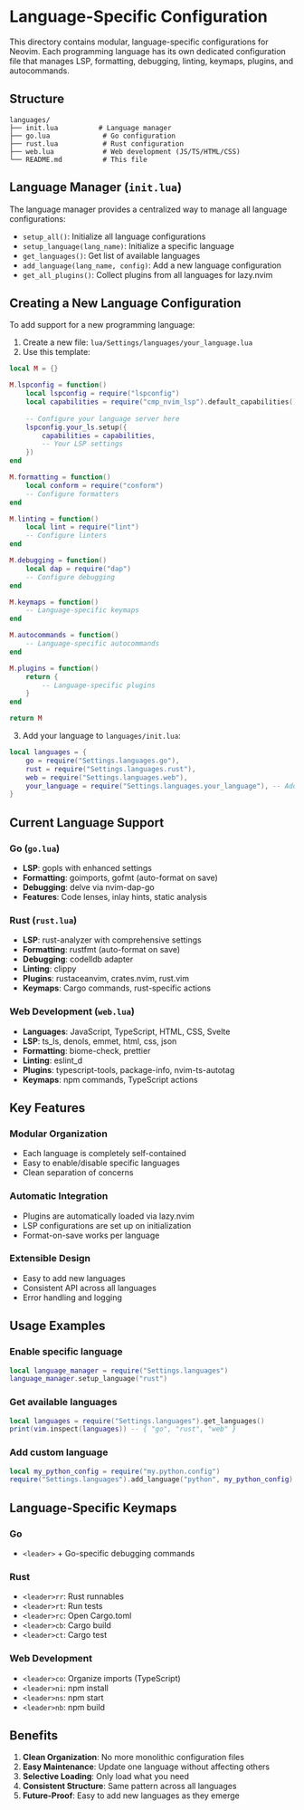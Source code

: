 # Language-Specific Configuration

This directory contains modular, language-specific configurations for Neovim. Each programming language has its own dedicated configuration file that manages LSP, formatting, debugging, linting, keymaps, plugins, and autocommands.

## Structure

```
languages/
├── init.lua          # Language manager
├── go.lua             # Go configuration
├── rust.lua           # Rust configuration
├── web.lua            # Web development (JS/TS/HTML/CSS)
└── README.md          # This file
```

## Language Manager (`init.lua`)

The language manager provides a centralized way to manage all language configurations:

- `setup_all()`: Initialize all language configurations
- `setup_language(lang_name)`: Initialize a specific language
- `get_languages()`: Get list of available languages
- `add_language(lang_name, config)`: Add a new language configuration
- `get_all_plugins()`: Collect plugins from all languages for lazy.nvim

## Creating a New Language Configuration

To add support for a new programming language:

1. Create a new file: `lua/Settings/languages/your_language.lua`
2. Use this template:

```lua
local M = {}

M.lspconfig = function()
    local lspconfig = require("lspconfig")
    local capabilities = require("cmp_nvim_lsp").default_capabilities()
    
    -- Configure your language server here
    lspconfig.your_ls.setup({
        capabilities = capabilities,
        -- Your LSP settings
    })
end

M.formatting = function()
    local conform = require("conform")
    -- Configure formatters
end

M.linting = function()
    local lint = require("lint")
    -- Configure linters
end

M.debugging = function()
    local dap = require("dap")
    -- Configure debugging
end

M.keymaps = function()
    -- Language-specific keymaps
end

M.autocommands = function()
    -- Language-specific autocommands
end

M.plugins = function()
    return {
        -- Language-specific plugins
    }
end

return M
```

3. Add your language to `languages/init.lua`:

```lua
local languages = {
    go = require("Settings.languages.go"),
    rust = require("Settings.languages.rust"),
    web = require("Settings.languages.web"),
    your_language = require("Settings.languages.your_language"), -- Add this line
}
```

## Current Language Support

### Go (`go.lua`)
- **LSP**: gopls with enhanced settings
- **Formatting**: goimports, gofmt (auto-format on save)
- **Debugging**: delve via nvim-dap-go
- **Features**: Code lenses, inlay hints, static analysis

### Rust (`rust.lua`)
- **LSP**: rust-analyzer with comprehensive settings
- **Formatting**: rustfmt (auto-format on save)
- **Debugging**: codelldb adapter
- **Linting**: clippy
- **Plugins**: rustaceanvim, crates.nvim, rust.vim
- **Keymaps**: Cargo commands, rust-specific actions

### Web Development (`web.lua`)
- **Languages**: JavaScript, TypeScript, HTML, CSS, Svelte
- **LSP**: ts_ls, denols, emmet, html, css, json
- **Formatting**: biome-check, prettier
- **Linting**: eslint_d
- **Plugins**: typescript-tools, package-info, nvim-ts-autotag
- **Keymaps**: npm commands, TypeScript actions

## Key Features

### Modular Organization
- Each language is completely self-contained
- Easy to enable/disable specific languages
- Clean separation of concerns

### Automatic Integration
- Plugins are automatically loaded via lazy.nvim
- LSP configurations are set up on initialization
- Format-on-save works per language

### Extensible Design
- Easy to add new languages
- Consistent API across all languages
- Error handling and logging

## Usage Examples

### Enable specific language
```lua
local language_manager = require("Settings.languages")
language_manager.setup_language("rust")
```

### Get available languages
```lua
local languages = require("Settings.languages").get_languages()
print(vim.inspect(languages)) -- { "go", "rust", "web" }
```

### Add custom language
```lua
local my_python_config = require("my.python.config")
require("Settings.languages").add_language("python", my_python_config)
```

## Language-Specific Keymaps

### Go
- `<leader>` + Go-specific debugging commands

### Rust  
- `<leader>rr`: Rust runnables
- `<leader>rt`: Run tests
- `<leader>rc`: Open Cargo.toml
- `<leader>cb`: Cargo build
- `<leader>ct`: Cargo test

### Web Development
- `<leader>co`: Organize imports (TypeScript)
- `<leader>ni`: npm install
- `<leader>ns`: npm start
- `<leader>nb`: npm build

## Benefits

1. **Clean Organization**: No more monolithic configuration files
2. **Easy Maintenance**: Update one language without affecting others
3. **Selective Loading**: Only load what you need
4. **Consistent Structure**: Same pattern across all languages
5. **Future-Proof**: Easy to add new languages as they emerge
